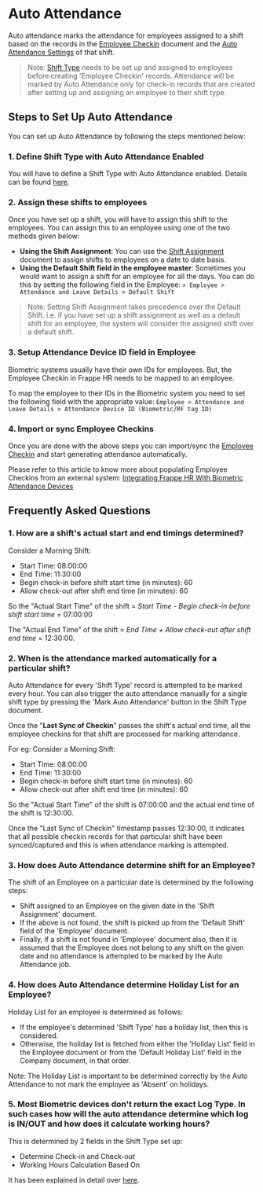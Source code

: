 
# Auto Attendance



Auto attendance marks the attendance for employees assigned to a shift based on the records in the [Employee Checkin](/docs/en/human-resources/employee_checkin) document and the [Auto Attendance Settings](/docs/en/human-resources/shift-type#2-auto-attendance-settings) of that shift.


> Note: [Shift Type](/docs/en/shift-type) needs to be set up and assigned to employees before creating 'Employee Checkin' records. Attendance will be marked by Auto Attendance only for check-in records that are created after setting up and assigning an employee to their shift type.
> 
> 

## Steps to Set Up Auto Attendance

You can set up Auto Attendance by following the steps mentioned below:

### 1. Define Shift Type with Auto Attendance Enabled

You will have to define a Shift Type with Auto Attendance enabled. Details can be found [here](/docs/v14/en/shift-type).

### 2. Assign these shifts to employees

Once you have set up a shift, you will have to assign this shift to the employees. You can assign this to an employee using one of the two methods given below:

* **Using the Shift Assignment**: You can use the [Shift Assignment](/docs/en/human-resources/shift_assignment) document to assign shifts to employees on a date to date basis.
* **Using the Default Shift field in the employee master**: Sometimes you would want to assign a shift for an employee for all the days. You can do this by setting the following field in the Employee: `> Employee > Attendance and Leave Details > Default Shift`


> Note: Setting Shift Assignment takes precedence over the Default Shift. i.e. if you have set up a shift assignment as well as a default shift for an employee, the system will consider the assigned shift over a default shift.
> 
> 

### 3. Setup Attendance Device ID field in Employee

Biometric systems usually have their own IDs for employees. But, the Employee Checkin in Frappe HR needs to be mapped to an employee.

To map the employee to their IDs in the Biometric system you need to set the following field with the appropriate value: `Employee > Attendance and Leave Details > Attendance Device ID (Biometric/RF tag ID)`

### 4. Import or sync Employee Checkins

Once you are done with the above steps you can import/sync the [Employee Checkin](/docs/en/human-resources/employee_checkin) and start generating attendance automatically.

Please refer to this article to know more about populating Employee Checkins from an external system: [Integrating Frappe HR With Biometric Attendance Devices](/docs/v14/en/integrating-frappehr-with-biometric-attendance-devices)

## Frequently Asked Questions

### 1. How are a shift's actual start and end timings determined?

Consider a Morning Shift:

* Start Time: 08:00:00
* End Time: 11:30:00
* Begin check-in before shift start time (in minutes): 60
* Allow check-out after shift end time (in minutes): 60

So the "Actual Start Time" of the shift = *Start Time - Begin check-in before shift start time* = 07:00:00

The "Actual End Time" of the shift = *End Time + Allow check-out after shift end time* = 12:30:00.

### 2. When is the attendance marked automatically for a particular shift?

Auto Attendance for every 'Shift Type' record is attempted to be marked every hour. You can also trigger the auto attendance manually for a single shift type by pressing the 'Mark Auto Attendance' button in the Shift Type document.

Once the "**Last Sync of Checkin**" passes the shift's actual end time, all the employee checkins for that shift are processed for marking attendance.

For eg: Consider a Morning Shift:

* Start Time: 08:00:00
* End Time: 11:30:00
* Begin check-in before shift start time (in minutes): 60
* Allow check-out after shift end time (in minutes): 60

So the "Actual Start Time" of the shift is 07:00:00 and the actual end time of the shift is 12:30:00.

Once the "Last Sync of Checkin" timestamp passes 12:30:00, it indicates that all possible checkin records for that particular shift have been synced/captured and this is when attendance marking is attempted.

### 3. How does Auto Attendance determine shift for an Employee?

The shift of an Employee on a particular date is determined by the following steps:

* Shift assigned to an Employee on the given date in the 'Shift Assignment' document.
* If the above is not found, the shift is picked up from the 'Default Shift' field of the 'Employee' document.
* Finally, if a shift is not found in 'Employee' document also, then it is assumed that the Employee does not belong to any shift on the given date and no attendance is attempted to be marked by the Auto Attendance job.

### 4. How does Auto Attendance determine Holiday List for an Employee?

Holiday List for an employee is determined as follows:

* If the employee's determined 'Shift Type' has a holiday list, then this is considered.
* Otherwise, the holiday list is fetched from either the 'Holiday List' field in the Employee document or from the 'Default Holiday List' field in the Company document, in that order.

Note: The Holiday List is important to be determined correctly by the Auto Attendance to not mark the employee as 'Absent' on holidays.

### 5. Most Biometric devices don't return the exact Log Type. In such cases how will the auto attendance determine which log is IN/OUT and how does it calculate working hours?

This is determined by 2 fields in the Shift Type set up:

* Determine Check-in and Check-out
* Working Hours Calculation Based On

It has been explained in detail over [here](/docs/v14/en/shift-type#2-auto-attendance-settings).




